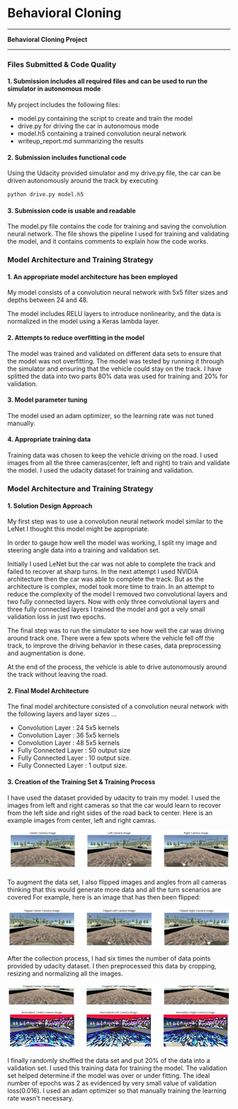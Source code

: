 # **Behavioral Cloning** 
---

**Behavioral Cloning Project**

[//]: # (Image References)

[image1]: ./Writup_Images/Unprocessed.JPG "Unprocessed Images"
[image2]: ./Writup_Images/Flipped.JPG "Flipped Images"
[image3]: ./Writup_Images/Cropped.JPG "Cropped Images"
[image4]: ./Writup_Images/Normalized.JPG "Normalized Images"

---
### Files Submitted & Code Quality

#### 1. Submission includes all required files and can be used to run the simulator in autonomous mode

My project includes the following files:
* model.py containing the script to create and train the model
* drive.py for driving the car in autonomous mode
* model.h5 containing a trained convolution neural network 
* writeup_report.md summarizing the results

#### 2. Submission includes functional code
Using the Udacity provided simulator and my drive.py file, the car can be driven autonomously around the track by executing 
```sh
python drive.py model.h5
```

#### 3. Submission code is usable and readable

The model.py file contains the code for training and saving the convolution neural network. The file shows the pipeline I used for training and validating the model, and it contains comments to explain how the code works.

### Model Architecture and Training Strategy

#### 1. An appropriate model architecture has been employed

My model consists of a convolution neural network with 5x5 filter sizes and depths between 24 and 48. 

The model includes RELU layers to introduce nonlinearity, and the data is normalized in the model using a Keras lambda layer. 
   

#### 2. Attempts to reduce overfitting in the model

The model was trained and validated on different data sets to ensure that the model was not overfitting. The model was tested by running it through the simulator and ensuring that the vehicle could stay on the track.
I have splitted the data into two parts 80% data was used for training and 20% for validation.

#### 3. Model parameter tuning

The model used an adam optimizer, so the learning rate was not tuned manually.

#### 4. Appropriate training data

Training data was chosen to keep the vehicle driving on the road. I used images from all the three cameras(center, left and right) to train and validate the model. I used the udacity dataset for training and validation.

### Model Architecture and Training Strategy

#### 1. Solution Design Approach

My first step was to use a convolution neural network model similar to the LeNet I thought this model might be appropriate.

In order to gauge how well the model was working, I split my image and steering angle data into a training and validation set.

Initially I used LeNet but the car was not able to complete the track and failed to recover at sharp turns. In the next attempt I used NVIDIA architecture then the car was able to complete the track. But as the architecture is complex, model took more time to train. In an attempt to reduce the complexity of the model I removed two convolutional layers and two fully connected layers. Now with only three convolutional layers and three fully connected layers I trained the model and got a vely small validation loss in just two epochs. 

The final step was to run the simulator to see how well the car was driving around track one. There were a few spots where the vehicle fell off the track, to improve the driving behavior in these cases, data preprocessing and augmentation is done.

At the end of the process, the vehicle is able to drive autonomously around the track without leaving the road.

#### 2. Final Model Architecture

The final model architecture consisted of a convolution neural network with the following layers and layer sizes ...

- Convolution Layer : 24 5x5 kernels
- Convolution Layer : 36 5x5 kernels
- Convolution Layer : 48 5x5 kernels
- Fully Connected Layer : 50 output size
- Fully Connected Layer : 10 output size.
- Fully Connected Layer : 1 output size.

#### 3. Creation of the Training Set & Training Process

I have used the dataset provided by udacity to train my model.
I used the images from left and right cameras so that the car would learn to recover from the left side and right sides of the road back to center. Here is an example images from center, left and right camras.

![Original Images][image1]

To augment the data set, I also flipped images and angles from all cameras thinking that this would generate more data and all the turn scenarios are covered For example, here is an image that has then been flipped:

![Flipped Images][image2]

After the collection process, I had six times the number of data points provided by udacity dataset. I then preprocessed this data by cropping, resizing and normalizing all the images.

![Cropped Images][image3]
![Normalized Images][image4]

I finally randomly shuffled the data set and put 20% of the data into a validation set. 
I used this training data for training the model. The validation set helped determine if the model was over or under fitting. The ideal number of epochs was 2 as evidenced by very small value of validation loss(0.016). I used an adam optimizer so that manually training the learning rate wasn't necessary.
